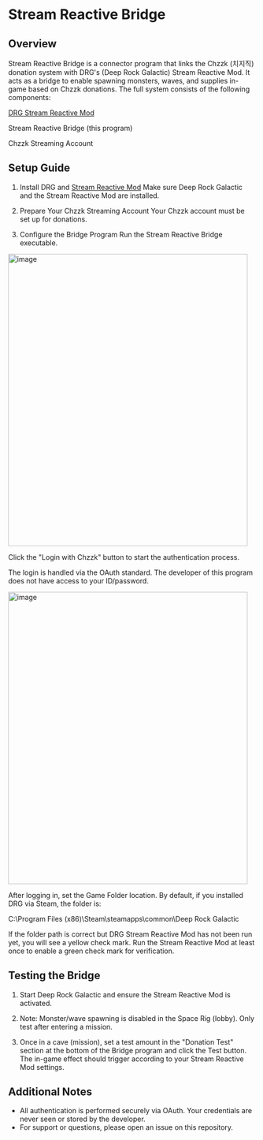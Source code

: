 # Stream Reactive Bridge

## Overview

Stream Reactive Bridge is a connector program that links the Chzzk (치지직) donation system with DRG's (Deep Rock Galactic) Stream Reactive Mod. It acts as a bridge to enable spawning monsters, waves, and supplies in-game based on Chzzk donations. The full system consists of the following components:

[DRG Stream Reactive Mod](https://mod.io/g/drg/m/stream-reactive-chzzk)

Stream Reactive Bridge (this program)

Chzzk Streaming Account

## Setup Guide

1. Install DRG and [Stream Reactive Mod](https://mod.io/g/drg/m/stream-reactive-chzzk)
Make sure Deep Rock Galactic and the Stream Reactive Mod are installed.

2. Prepare Your Chzzk Streaming Account
Your Chzzk account must be set up for donations.

3. Configure the Bridge Program
Run the Stream Reactive Bridge executable.

<img width="486" height="593" alt="image" src="https://github.com/user-attachments/assets/998594b1-b886-4636-9a36-2718c013cb3c" />

Click the "Login with Chzzk" button to start the authentication process.

The login is handled via the OAuth standard. The developer of this program does not have access to your ID/password.

<img width="486" height="593" alt="image" src="https://github.com/user-attachments/assets/d79c7a80-036b-4b02-8762-7a9e44fe6679" />

After logging in, set the Game Folder location.
By default, if you installed DRG via Steam, the folder is:

C:\Program Files (x86)\Steam\steamapps\common\Deep Rock Galactic

If the folder path is correct but DRG Stream Reactive Mod has not been run yet, you will see a yellow check mark.
Run the Stream Reactive Mod at least once to enable a green check mark for verification.

## Testing the Bridge

1. Start Deep Rock Galactic and ensure the Stream Reactive Mod is activated.

2. Note: Monster/wave spawning is disabled in the Space Rig (lobby).
Only test after entering a mission.

3. Once in a cave (mission), set a test amount in the "Donation Test" section at the bottom of the Bridge program and click the Test button.
The in-game effect should trigger according to your Stream Reactive Mod settings.

## Additional Notes

- All authentication is performed securely via OAuth. Your credentials are never seen or stored by the developer.
- For support or questions, please open an issue on this repository.
